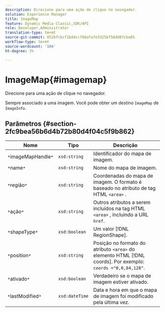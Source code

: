 ```yaml
---
description: Direcione para uma ação de clique no navegador.
solution: Experience Manager
title: ImageMap
feature: Dynamic Media Classic,SDK/API
role: Developer,Administrator
translation-type: tm+mt
source-git-commit: 052bfcbcf1bd4ccf60afa7e3325bf58dd07cba85
workflow-type: tm+mt
source-wordcount: '104'
ht-degree: 3%

---
```



# ImageMap{#imagemap}

Direcione para uma ação de clique no navegador.

Sempre associado a uma imagem. Você pode obter um destino `ImageMap` de `ImageInfo`.

## Parâmetros {#section-2fc9bea56b6d4b72b80d4f04c5f9b862}

| Nome | Tipo | Descrição |
|---|---|---|
| `*`imageMapHandle`*` | `xsd:string` | Identificador do mapa de imagem. |
| `*`name`*` | `xsd:string` | Nome do mapa de imagem. |
| `*`região`*` | `xsd:string` | Coordenadas do mapa de imagem. O formato é baseado no atributo de tag HTML `<area>` . |
| `*`ação`*` | `xsd:string` | Outros atributos a serem incluídos na tag HTML `<area>` , incluindo a URL `href`. |
| `*`shapeType`*` | `xsd:boolean` | Um valor [!DNL RegionShape]. |
| `*`position`*` | `xsd:string` | Posição no formato do atributo `<area>` do elemento HTML [!DNL coords]. Por exemplo: `coords ="0,0,84,128"`. |
| `*`ativado`*` | `xsd:boolean` | Verdadeiro se o mapa de imagem estiver ativado. |
| `*`lastModified`*` | `xsd:dateTime` | Data e hora em que o mapa de imagem foi modificado pela última vez. |

